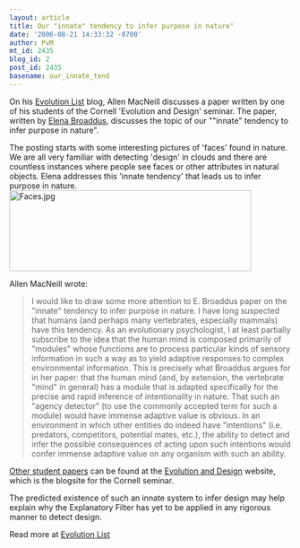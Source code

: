 ```yaml
---
layout: article
title: Our "innate" tendency to infer purpose in nature"
date: '2006-08-21 14:33:32 -0700'
author: PvM
mt_id: 2435
blog_id: 2
post_id: 2435
basename: our_innate_tend
---
```

On his [Evolution List](http://evolutionlist.blogspot.com/2006/08/on-detection-of-agency-and.html) blog, Allen MacNeill discusses a paper written by one of his students of the Cornell 'Evolution and Design' seminar. The paper, written by [Elena Broaddus](http://evolutionanddesign.googlepages.com/BioEE_467_Broaddus_Research_Paper.pdf), discusses the topic of our ""innate" tendency to infer purpose in nature". 

The posting starts with some interesting pictures of 'faces' found in nature. We are all very familiar with detecting 'design' in clouds and there are countless instances where people see faces or other attributes in natural objects. Elena addresses this 'innate tendency' that leads us to infer purpose in nature.
<img src="/PT/uploads/2006/Faces.jpg" alt="Faces.jpg" width="432" height="144" />

Allen MacNeill wrote:

> I would like to draw some more attention to E. Broaddus paper on the "innate" tendency to infer purpose in nature. I have long suspected that humans (and perhaps many vertebrates, especially mammals) have this tendency. As an evolutionary psychologist, I at least partially subscribe to the idea that the human mind is composed primarily of "modules" whose functions are to process particular kinds of sensory information in such a way as to yield adaptive responses to complex environmental information. This is precisely what Broaddus argues for in her paper: that the human mind (and, by extension, the vertebrate "mind" in general) has a module that is adapted specifically for the precise and rapid inference of intentionality in nature. That such an "agency detector" (to use the commonly accepted term for such a module) would have immense adaptive value is obvious. In an environment in which other entities do indeed have "intentions" (i.e. predators, competitors, potential mates, etc.), the ability to detect and infer the possible consequences of acting upon such intentions would confer immense adaptive value on any organism with such an ability.

[Other student papers](http://evolutionanddesign.blogsome.com/papers/) can be found at the [Evolution and Design](http://evolutionanddesign.blogsome.com/) website, which is the blogsite for the Cornell seminar.

The predicted existence of such an innate system to infer design may help explain why the Explanatory Filter has yet to be applied in any rigorous manner to detect design. 

Read more at [Evolution List](http://evolutionlist.blogspot.com/2006/08/on-detection-of-agency-and.html)
